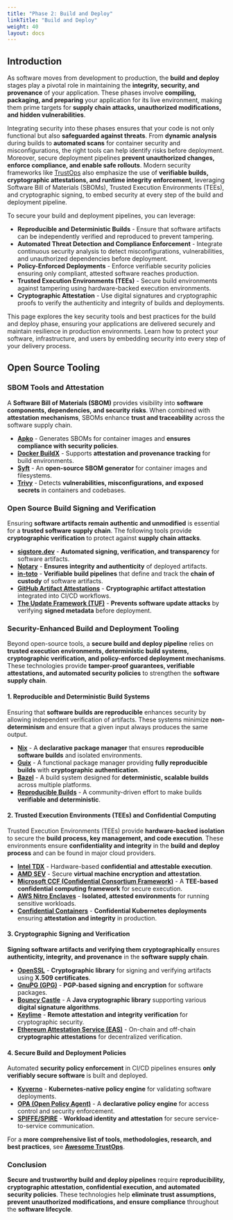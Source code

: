 ```yaml
---
title: "Phase 2: Build and Deploy"
linkTitle: "Build and Deploy"
weight: 40
layout: docs
---
```

## Introduction

As software moves from development to production, the **build and deploy** stages play a pivotal role in maintaining the **integrity, security, and provenance** of your application. These phases involve **compiling, packaging, and preparing** your application for its live environment, making them prime targets for **supply chain attacks, unauthorized modifications, and hidden vulnerabilities**.

Integrating security into these phases ensures that your code is not only functional but also **safeguarded against threats**. From **dynamic analysis** during builds to **automated scans** for container security and misconfigurations, the right tools can help identify risks before deployment. Moreover, secure deployment pipelines **prevent unauthorized changes, enforce compliance, and enable safe rollouts**. Modern security frameworks like [TrustOps](https://github.com/trustops) also emphasize the use of **verifiable builds, cryptographic attestations, and runtime integrity enforcement**, leveraging Software Bill of Materials (SBOMs), Trusted Execution Environments (TEEs), and cryptographic signing, to embed security at every step of the build and deployment pipeline.

To secure your build and deployment pipelines, you can leverage:

* **Reproducible and Deterministic Builds** - Ensure that software artifacts can be independently verified and reproduced to prevent tampering.
* **Automated Threat Detection and Compliance Enforcement** - Integrate continuous security analysis to detect misconfigurations, vulnerabilities, and unauthorized dependencies before deployment.
* **Policy-Enforced Deployments** - Enforce verifiable security policies ensuring only compliant, attested software reaches production.
* **Trusted Execution Environments (TEEs)** - Secure build environments against tampering using hardware-backed execution environments.
* **Cryptographic Attestation** - Use digital signatures and cryptographic proofs to verify the authenticity and integrity of builds and deployments.

This page explores the key security tools and best practices for the build and deploy phase, ensuring your applications are delivered securely and maintain resilience in production environments. Learn how to protect your software, infrastructure, and users by embedding security into every step of your delivery process.

## **Open Source Tooling**

### **SBOM Tools and Attestation**
A **Software Bill of Materials (SBOM)** provides visibility into **software components, dependencies, and security risks**. When combined with **attestation mechanisms**, SBOMs enhance **trust and traceability** across the software supply chain.

- **[Apko](https://github.com/chainguard-dev/apko)** - Generates SBOMs for container images and **ensures compliance with security policies**.
- **[Docker BuildX](https://docs.docker.com/reference/cli/docker/buildx/build/#attest)** - Supports **attestation and provenance tracking** for build environments.
- **[Syft](https://github.com/anchore/syft)** - An **open-source SBOM generator** for container images and filesystems.
- **[Trivy](https://github.com/aquasecurity/trivy)** - Detects **vulnerabilities, misconfigurations, and exposed secrets** in containers and codebases.

### **Open Source Build Signing and Verification**
Ensuring **software artifacts remain authentic and unmodified** is essential for a **trusted software supply chain**. The following tools provide **cryptographic verification** to protect against **supply chain attacks**.

- **[sigstore.dev](https://www.sigstore.dev/)** - **Automated signing, verification, and transparency** for software artifacts.
- **[Notary](https://notaryproject.dev/)** - **Ensures integrity and authenticity** of deployed artifacts.
- **[in-toto](https://in-toto.io/)** - **Verifiable build pipelines** that define and track the **chain of custody** of software artifacts.
- **[GitHub Artifact Attestations](https://github.blog/changelog/2024-06-25-artifact-attestations-is-generally-available/)** - **Cryptographic artifact attestation** integrated into CI/CD workflows.
- **[The Update Framework (TUF)](https://theupdateframework.io/)** - **Prevents software update attacks** by verifying **signed metadata** before deployment.

### **Security-Enhanced Build and Deployment Tooling**

Beyond open-source tools, a **secure build and deploy pipeline** relies on **trusted execution environments, deterministic build systems, cryptographic verification, and policy-enforced deployment mechanisms**. These technologies provide **tamper-proof guarantees, verifiable attestations, and automated security policies** to strengthen the **software supply chain**.

#### **1. Reproducible and Deterministic Build Systems**  
Ensuring that **software builds are reproducible** enhances security by allowing independent verification of artifacts. These systems minimize **non-determinism** and ensure that a given input always produces the same output.

- **[Nix](https://nixos.org/)** - A **declarative package manager** that ensures **reproducible software builds** and isolated environments.
- **[Guix](https://guix.gnu.org/)** - A functional package manager providing **fully reproducible builds** with **cryptographic authentication**.
- **[Bazel](https://bazel.build/)** - A build system designed for **deterministic, scalable builds** across multiple platforms.
- **[Reproducible Builds](https://reproducible-builds.org/)** - A community-driven effort to make builds **verifiable and deterministic**.

#### **2. Trusted Execution Environments (TEEs) and Confidential Computing**  
Trusted Execution Environments (TEEs) provide **hardware-backed isolation** to secure the **build process, key management, and code execution**. These environments ensure **confidentiality and integrity** in the **build and deploy process** and can be found in major cloud providers.

- **[Intel TDX](https://www.intel.com/content/www/us/en/developer/tools/trust-domain-extensions/overview.html)** - Hardware-based **confidential and attestable execution**.
- **[AMD SEV](https://www.amd.com/en/developer/sev.html)** - Secure **virtual machine encryption and attestation**.
- **[Microsoft CCF (Confidential Consortium Framework)](https://github.com/microsoft/CCF)** - A **TEE-based confidential computing framework** for secure execution.
- **[AWS Nitro Enclaves](https://aws.amazon.com/ec2/nitro/nitro-enclaves/)** - **Isolated, attested environments** for running sensitive workloads.
- **[Confidential Containers](https://github.com/confidential-containers/confidential-containers/)** - **Confidential Kubernetes deployments** ensuring **attestation and integrity** in production.

#### **3. Cryptographic Signing and Verification**  
**Signing software artifacts and verifying them cryptographically** ensures **authenticity, integrity, and provenance** in the **software supply chain**.

- **[OpenSSL](https://www.openssl.org/)** - **Cryptographic library** for signing and verifying artifacts using **X.509 certificates**.
- **[GnuPG (GPG)](https://gnupg.org/)** - **PGP-based signing and encryption** for software packages.
- **[Bouncy Castle](https://www.bouncycastle.org/)** - A **Java cryptographic library** supporting various **digital signature algorithms**.
- **[Keylime](https://keylime.dev/)** - **Remote attestation and integrity verification** for cryptographic security.
- **[Ethereum Attestation Service (EAS)](https://attest.org/)** - On-chain and off-chain **cryptographic attestations** for decentralized verification.

#### **4. Secure Build and Deployment Policies**  
Automated **security policy enforcement** in CI/CD pipelines ensures **only verifiably secure software** is built and deployed.

- **[Kyverno](https://kyverno.io/)** - **Kubernetes-native policy engine** for validating software deployments.
- **[OPA (Open Policy Agent)](https://www.openpolicyagent.org/)** - A **declarative policy engine** for access control and security enforcement.
- **[SPIFFE/SPIRE](https://spiffe.io/)** - **Workload identity and attestation** for secure service-to-service communication.

For a **more comprehensive list of tools, methodologies, research, and best practices**, see **[Awesome TrustOps](https://github.com/trustops/awesome-trustops)**.

### **Conclusion**

**Secure and trustworthy build and deploy pipelines** require **reproducibility, cryptographic attestation, confidential execution, and automated security policies**. These technologies help **eliminate trust assumptions, prevent unauthorized modifications, and ensure compliance** throughout the **software lifecycle**.
